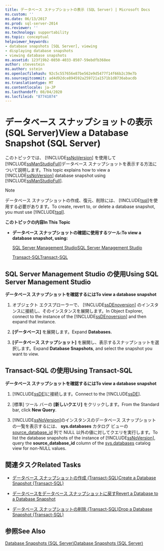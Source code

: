 ```yaml
---
title: データベース スナップショットの表示 (SQL Server) | Microsoft Docs
ms.custom: ''
ms.date: 06/13/2017
ms.prod: sql-server-2014
ms.reviewer: ''
ms.technology: supportability
ms.topic: conceptual
helpviewer_keywords:
- database snapshots [SQL Server], viewing
- displaying database snapshots
- viewing database snapshots
ms.assetid: 123f19b2-0850-4033-8507-59ebdfb368ee
author: stevestein
ms.author: sstein
ms.openlocfilehash: 92c5c557656e87be562e9d5477f14f66b2c39e7b
ms.sourcegitcommit: ad4d92dce894592a259721a1571b1d8736abacdb
ms.translationtype: MT
ms.contentlocale: ja-JP
ms.lasthandoff: 08/04/2020
ms.locfileid: "87741074"
---
```

# <a name="view-a-database-snapshot-sql-server"></a><span data-ttu-id="a4dd6-102">データベース スナップショットの表示 (SQL Server)</span><span class="sxs-lookup"><span data-stu-id="a4dd6-102">View a Database Snapshot (SQL Server)</span></span>
  <span data-ttu-id="a4dd6-103">このトピックでは、 [!INCLUDE[ssNoVersion](../../includes/ssnoversion-md.md)] を使用して [!INCLUDE[ssManStudioFull](../../includes/ssmanstudiofull-md.md)]データベース スナップショットを表示する方法について説明します。</span><span class="sxs-lookup"><span data-stu-id="a4dd6-103">This topic explains how to view a [!INCLUDE[ssNoVersion](../../includes/ssnoversion-md.md)] database snapshot using [!INCLUDE[ssManStudioFull](../../includes/ssmanstudiofull-md.md)].</span></span>  
  
> [!NOTE]  
>  <span data-ttu-id="a4dd6-104">データベース スナップショットの作成、復元、削除には、 [!INCLUDE[tsql](../../includes/tsql-md.md)]を使用する必要があります。</span><span class="sxs-lookup"><span data-stu-id="a4dd6-104">To create, revert to, or delete a database snapshot, you must use [!INCLUDE[tsql](../../includes/tsql-md.md)].</span></span>  
  
 <span data-ttu-id="a4dd6-105">**このトピックの内容**</span><span class="sxs-lookup"><span data-stu-id="a4dd6-105">**In This Topic**</span></span>  
  
-   <span data-ttu-id="a4dd6-106">**データベース スナップショットの確認に使用するツール:**</span><span class="sxs-lookup"><span data-stu-id="a4dd6-106">**To view a database snapshot, using:**</span></span>  
  
     [<span data-ttu-id="a4dd6-107">SQL Server Management Studio</span><span class="sxs-lookup"><span data-stu-id="a4dd6-107">SQL Server Management Studio</span></span>](#SSMSProcedure)  
  
     [<span data-ttu-id="a4dd6-108">Transact-SQL</span><span class="sxs-lookup"><span data-stu-id="a4dd6-108">Transact-SQL</span></span>](#TsqlProcedure)  
  
##  <a name="using-sql-server-management-studio"></a><a name="SSMSProcedure"></a> <span data-ttu-id="a4dd6-109">SQL Server Management Studio の使用</span><span class="sxs-lookup"><span data-stu-id="a4dd6-109">Using SQL Server Management Studio</span></span>  
 <span data-ttu-id="a4dd6-110">**データベース スナップショットを確認するには**</span><span class="sxs-lookup"><span data-stu-id="a4dd6-110">**To view a database snapshot**</span></span>  
  
1.  <span data-ttu-id="a4dd6-111">オブジェクト エクスプローラーで、 [!INCLUDE[ssDEnoversion](../../includes/ssdenoversion-md.md)] のインスタンスに接続し、そのインスタンスを展開します。</span><span class="sxs-lookup"><span data-stu-id="a4dd6-111">In Object Explorer, connect to the instance of the [!INCLUDE[ssDEnoversion](../../includes/ssdenoversion-md.md)] and then expand that instance.</span></span>  
  
2.  <span data-ttu-id="a4dd6-112">**[データベース]** を展開します。</span><span class="sxs-lookup"><span data-stu-id="a4dd6-112">Expand **Databases.**</span></span>  
  
3.  <span data-ttu-id="a4dd6-113">**[データベース スナップショット]** を展開し、表示するスナップショットを選択します。</span><span class="sxs-lookup"><span data-stu-id="a4dd6-113">Expand **Database Snapshots**, and select the snapshot you want to view.</span></span>  
  
##  <a name="using-transact-sql"></a><a name="TsqlProcedure"></a> <span data-ttu-id="a4dd6-114">Transact-SQL の使用</span><span class="sxs-lookup"><span data-stu-id="a4dd6-114">Using Transact-SQL</span></span>  
 <span data-ttu-id="a4dd6-115">**データベース スナップショットを確認するには**</span><span class="sxs-lookup"><span data-stu-id="a4dd6-115">**To view a database snapshot**</span></span>  
  
1.  <span data-ttu-id="a4dd6-116">[!INCLUDE[ssDE](../../includes/ssde-md.md)]に接続します。</span><span class="sxs-lookup"><span data-stu-id="a4dd6-116">Connect to the [!INCLUDE[ssDE](../../includes/ssde-md.md)].</span></span>  
  
2.  <span data-ttu-id="a4dd6-117">[標準] ツール バーの **[新しいクエリ]** をクリックします。</span><span class="sxs-lookup"><span data-stu-id="a4dd6-117">From the Standard bar, click **New Query**.</span></span>  
  
3.  <span data-ttu-id="a4dd6-118">[!INCLUDE[ssNoVersion](../../includes/ssnoversion-md.md)]のインスタンスのデータベース スナップショットの一覧を表示するには、 **sys.databases** カタログ ビューの [source_database_id](/sql/relational-databases/system-catalog-views/sys-databases-transact-sql) 列で NULL 以外の値に対してクエリを実行します。</span><span class="sxs-lookup"><span data-stu-id="a4dd6-118">To list the database snapshots of the instance of [!INCLUDE[ssNoVersion](../../includes/ssnoversion-md.md)], query the **source_database_id** column of the [sys.databases](/sql/relational-databases/system-catalog-views/sys-databases-transact-sql) catalog view for non-NULL values.</span></span>  
  
##  <a name="related-tasks"></a><a name="RelatedTasks"></a> <span data-ttu-id="a4dd6-119">関連タスク</span><span class="sxs-lookup"><span data-stu-id="a4dd6-119">Related Tasks</span></span>  
  
-   [<span data-ttu-id="a4dd6-120">データベース スナップショットの作成 &#40;Transact-SQL&#41;</span><span class="sxs-lookup"><span data-stu-id="a4dd6-120">Create a Database Snapshot &#40;Transact-SQL&#41;</span></span>](create-a-database-snapshot-transact-sql.md)  
  
-   [<span data-ttu-id="a4dd6-121">データベースをデータベース スナップショットに戻す</span><span class="sxs-lookup"><span data-stu-id="a4dd6-121">Revert a Database to a Database Snapshot</span></span>](revert-a-database-to-a-database-snapshot.md)  
  
-   [<span data-ttu-id="a4dd6-122">データベース スナップショットの削除 &#40;Transact-SQL&#41;</span><span class="sxs-lookup"><span data-stu-id="a4dd6-122">Drop a Database Snapshot &#40;Transact-SQL&#41;</span></span>](drop-a-database-snapshot-transact-sql.md)  
  
## <a name="see-also"></a><span data-ttu-id="a4dd6-123">参照</span><span class="sxs-lookup"><span data-stu-id="a4dd6-123">See Also</span></span>  
 [<span data-ttu-id="a4dd6-124">Database Snapshots &#40;SQL Server&#41;</span><span class="sxs-lookup"><span data-stu-id="a4dd6-124">Database Snapshots &#40;SQL Server&#41;</span></span>](database-snapshots-sql-server.md)  
  
  
